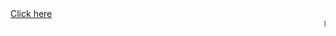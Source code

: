 
<html>
<head>
    <title>
        My Codes
    </title>
        <link rel="icon" href="Logo.jpg">
        </head>
  <body>
      <link rel = "stylesheet" type="text/css" href="ai.css"/>
      <div class="loader-wrapper">
          <span class = "loader"><span class="load-inner"></span></span>
          </div>
    <a href="Nhome.html"> Click here </a>
    <marquee> Underconstruction </marquee>
    </body>
  </html>
